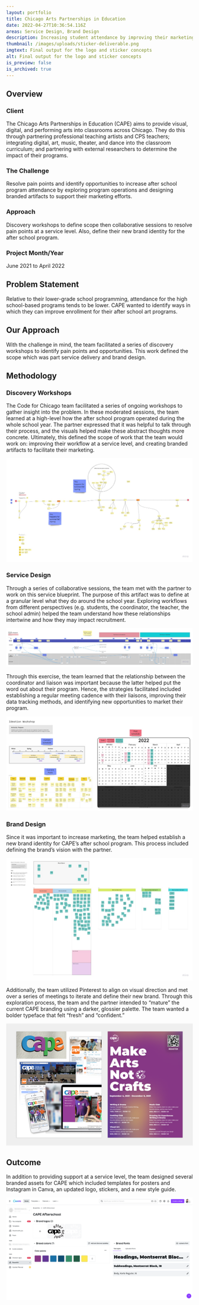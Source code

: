 ```yaml
---
layout: portfolio
title: Chicago Arts Partnerships in Education
date: 2022-04-27T10:36:54.116Z
areas: Service Design, Brand Design
description: Increasing student attendance by improving their marketing and logistics.
thumbnail: /images/uploads/sticker-deliverable.png
imgtext: Final output for the logo and sticker concepts
alt: Final output for the logo and sticker concepts
is_preview: false
is_archived: true
---
```

## Overview

### Client

The Chicago Arts Partnerships in Education (CAPE) aims to provide visual, digital, and performing arts into classrooms across Chicago. They do this through partnering professional teaching artists and CPS teachers; integrating digital, art, music, theater, and dance into the classroom curriculum; and partnering with external researchers to determine the impact of their programs.

### The Challenge

Resolve pain points and identify opportunities to increase after school program attendance by exploring program operations and designing branded artifacts to support their marketing efforts.

### Approach

Discovery workshops to define scope then collaborative sessions to resolve pain points at a service level. Also, define their new brand identity for the after school program.

### Project Month/Year

June 2021 to April 2022

## Problem Statement

Relative to their lower-grade school programming, attendance for the high school-based programs tends to be lower. CAPE wanted to identify ways in which they can improve enrollment for their after school art programs.

## Our Approach

With the challenge in mind, the team facilitated a series of discovery workshops to identify pain points and opportunities. This work defined the scope which was part service delivery and brand design.

## Methodology

### Discovery Workshops

The Code for Chicago team facilitated a series of ongoing workshops to gather insight into the problem. In these moderated sessions, the team learned at a high-level how the after school program operated during the whole school year. The partner expressed that it was helpful to talk through their process, and the visuals helped make these abstract thoughts more concrete. Ultimately, this defined the scope of work that the team would work on: improving their workflow at a service level, and creating branded artifacts to facilitate their marketing.

![The team used Miro as a collaborative tool to define abstract ideas.](/images/uploads/discovery-workshop-initial-discovery.jpg "Discovery Workshop Screencap")

### Service Design

Through a series of collaborative sessions, the team met with the partner to work on this service blueprint. The purpose of this artifact was to define at a granular level what they do around the school year. Exploring workflows from different perspectives (e.g. students, the coordinator, the teacher, the school admin) helped the team understand how these relationships intertwine and how they may impact recruitment. 

![Service blueprint that shows the experience for those involved in coordinating the after school program.](/images/uploads/discovery-workshop-validate-blueprint.jpg "Service Blueprint")

Through this exercise, the team learned that the relationship between the coordinator and liaison was important because the latter helped put the word out about their program. Hence, the strategies facilitated included establishing a regular meeting cadence with their liaisons, improving their data tracking methods, and identifying new opportunities to market their program.

![One workshop session where the team worked on a social media strategy.](/images/uploads/discovery-workshop-ideation-workshop-2_1_22.jpg "Social Media Strategy")

### Brand Design

Since it was important to increase marketing, the team helped establish a new brand identity for CAPE’s after school program. This process included defining the brand’s vision with the partner.

![Brand attributes exercise helped align the brand’s visual language.](/images/uploads/discovery-workshop-brand-attributes-exercise.jpg "Brand Words Exercise")

Additionally, the team utilized Pinterest to align on visual direction and met over a series of meetings to iterate and define their new brand. Through this exploration process, the team and the partner intended to “mature” the current CAPE branding using a darker, glossier palette. The team wanted a bolder typeface that felt “fresh” and “confident.”

![Current CAPE branding (left) and one of the posters for the updated design (right).](/images/uploads/poster-template.png "Previous and Updated Afterschool Branding")

## Outcome

In addition to providing support at a service level, the team designed several branded assets for CAPE which included templates for posters and Instagram in Canva, an updated logo, stickers, and a new style guide.

![The style guide that ended up in Canva.](/images/uploads/cape-canva.png "Canva Screencap")